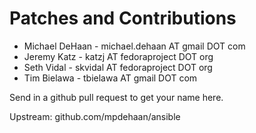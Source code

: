 Patches and Contributions 
=========================

   * Michael DeHaan - michael.dehaan AT gmail DOT com
   * Jeremy Katz - katzj AT fedoraproject DOT org
   * Seth Vidal - skvidal AT fedoraproject DOT org
   * Tim Bielawa - tbielawa AT gmail DOT com

Send in a github pull request to get your name here.

Upstream: github.com/mpdehaan/ansible

